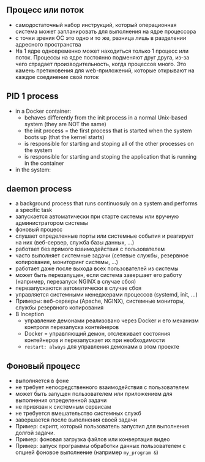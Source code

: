 ## Процесс или поток
* самодостаточный набор инструкций, который операционная система может запланировать для выполнения на ядре процессора
* с точки зрения ОС это одно и то же, разница лишь в разделении адресного пространства
* На 1 ядре одновременно может находиться только 1 процесс или поток. Процессы на ядре постоянно подменяют друг друга, из-за чего страдает производительность, когда процессов много. Это камень преткновения для web-приложений, которые открывают на каждое соединение свой поток

## PID 1 process
* in a Docker container:
  + behaves differently from the init process in a normal Unix-based system (they are NOT the same)
  + the init process = the first process that is started when the system boots up (that the kernel starts)
  + is responsible for starting and stoping all of the other processes on the system
  + is responsible for starting and stoping the application that is running in the container
* in the system:
  
## daemon process
* a background process that runs continuosuly on a system and performs a specific task
* запускается автоматически при старте системы или вручную администратором системы
* фоновый процесс
* слушает определенные порты или системные события и реагирует на них (веб-сервер, служба базы данных, ...)
* работает без прямого взаимодействия с пользователем
* часто выполняет системные задачи (сетевые службы, резервное копирование, мониторинг системы, ...)
* работает даже после выхода всех пользователей из системы
* может быть перезапущен, если система завершает его работу (например, перезапуск NGINX в случае сбоя)
* перезапускаются автоматически в случае сбоя
* управляется системными менеджерами процессов (systemd, init, ...)
* Примеры: веб-серверы (Apache, NGINX), системные мониторы, службы резервного копирования
* В Inception
  + управление демонами реализовано через Docker и его механизм контроля перезапуска контейнеров
  + Docker = управляющий демон, отслеживает состояния контейнеров и перезапускает их при необходимости
  + `restart: always` для управления демонами в этом проекте

## Фоновый процесс
* выполняется в фоне
* не требует непосредственного взаимодействия с пользователем
* может быть запущен пользователем или приложением для выполнения определенной задачи
* не привязан к системным сервисам
* не требуется вмешательство системных служб
* завершается после выполнения своей задачи
* Пример: скрипт, который пользователь запустил для выполнения долгой задачи.
* Пример: фоновая загрузка файлов или конвертация видео
* Пример: запуск программы обработки данных пользователем с опцией фоновое выполнение (например `my_program &`)
